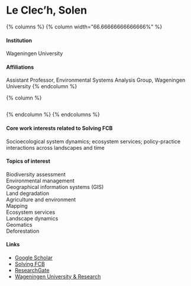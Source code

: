 # Le Clec’h, Solen

{% columns %}
{% column width="66.66666666666666%" %}
#### Institution

Wageningen University

#### Affiliations

Assistant Professor, Environmental Systems Analysis Group, Wageningen University
{% endcolumn %}

{% column %}
<figure><img src="https://raw.githubusercontent.com/Solving-FCB/docs/refs/heads/main/.img/le-clech-solen.webp" alt=""></figure>
{% endcolumn %}
{% endcolumns %}

#### Core work interests related to Solving FCB

Socioecological system dynamics; ecosystem services; policy-practice interactions across landscapes and time

#### Topics of interest

Biodiversity assessment\
Environmental management\
Geographical information systems (GIS)\
Land degradation\
Agriculture and environment\
Mapping\
Ecosystem services\
Landscape dynamics\
Geomatics\
Deforestation

#### Links

* [Google Scholar](https://scholar.google.com/citations?user=_AtFw48AAAAJ)
* [Solving FCB](https://solvingfcb.org/people/dr-solen-le-clech/)
* [ResearchGate](https://www.researchgate.net/profile/Solen-Le-Clech)
* [Wageningen University & Research](https://www.wur.nl/en/persons/solen-sc-le-clech.htm)
